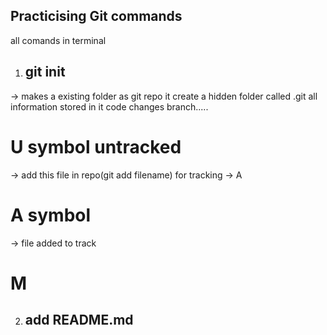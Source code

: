 ## Practicising Git commands
all comands in terminal
1. ## git init
-> makes a existing folder as git repo it create a hidden folder called .git all information stored in it code changes branch.....
# U symbol untracked 
-> add this file in repo(git add filename) for tracking -> A
# A symbol
-> file added to track
# M

2. ## add README.md
